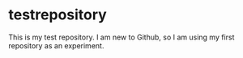 testrepository
==============
This is my test repository. I am new to Github, so I am using my first repository as an experiment.

